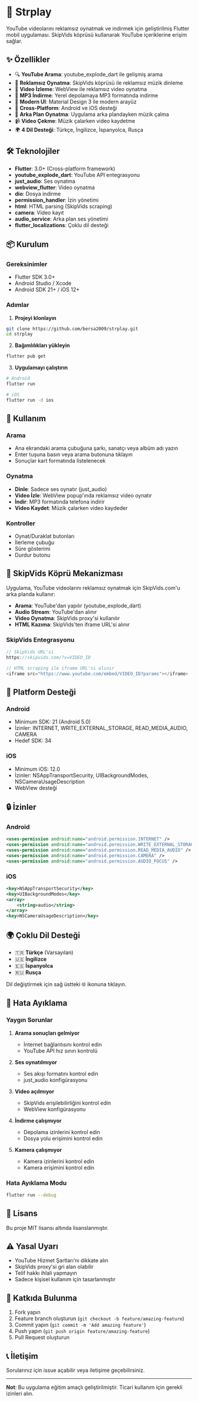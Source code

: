 # 🎵 Strplay

YouTube videolarını reklamsız oynatmak ve indirmek için geliştirilmiş Flutter mobil uygulaması. SkipVids köprüsü kullanarak YouTube içeriklerine erişim sağlar.

## ✨ Özellikler

- 🔍 **YouTube Arama**: youtube_explode_dart ile gelişmiş arama
- 🎵 **Reklamsız Oynatma**: SkipVids köprüsü ile reklamsız müzik dinleme
- 📱 **Video İzleme**: WebView ile reklamsız video oynatma
- 💾 **MP3 İndirme**: Yerel depolamaya MP3 formatında indirme
- 🎨 **Modern UI**: Material Design 3 ile modern arayüz
- 📱 **Cross-Platform**: Android ve iOS desteği
- 🔄 **Arka Plan Oynatma**: Uygulama arka plandayken müzik çalma
- 📹 **Video Çekme**: Müzik çalarken video kaydetme
- 🌍 **4 Dil Desteği**: Türkçe, İngilizce, İspanyolca, Rusça

## 🛠️ Teknolojiler

- **Flutter**: 3.0+ (Cross-platform framework)
- **youtube_explode_dart**: YouTube API entegrasyonu
- **just_audio**: Ses oynatma
- **webview_flutter**: Video oynatma
- **dio**: Dosya indirme
- **permission_handler**: İzin yönetimi
- **html**: HTML parsing (SkipVids scraping)
- **camera**: Video kayıt
- **audio_service**: Arka plan ses yönetimi
- **flutter_localizations**: Çoklu dil desteği

## 📦 Kurulum

### Gereksinimler
- Flutter SDK 3.0+
- Android Studio / Xcode
- Android SDK 21+ / iOS 12+

### Adımlar

1. **Projeyi klonlayın**
```bash
git clone https://github.com/bersa2009/strplay.git
cd strplay
```

2. **Bağımlılıkları yükleyin**
```bash
flutter pub get
```

3. **Uygulamayı çalıştırın**
```bash
# Android
flutter run

# iOS
flutter run -d ios
```

## 🎯 Kullanım

### Arama
- Ana ekrandaki arama çubuğuna şarkı, sanatçı veya albüm adı yazın
- Enter tuşuna basın veya arama butonuna tıklayın
- Sonuçlar kart formatında listelenecek

### Oynatma
- **Dinle**: Sadece ses oynatır (just_audio)
- **Video İzle**: WebView popup'ında reklamsız video oynatır
- **İndir**: MP3 formatında telefona indirir
- **Video Kaydet**: Müzik çalarken video kaydeder

### Kontroller
- Oynat/Duraklat butonları
- İlerleme çubuğu
- Süre gösterimi
- Durdur butonu

## 🔧 SkipVids Köprü Mekanizması

Uygulama, YouTube videolarını reklamsız oynatmak için SkipVids.com'u arka planda kullanır:

- **Arama**: YouTube'dan yapılır (youtube_explode_dart)
- **Audio Stream**: YouTube'dan alınır
- **Video Oynatma**: SkipVids proxy'si kullanılır
- **HTML Kazıma**: SkipVids'ten iframe URL'si alınır

### SkipVids Entegrasyonu
```dart
// SkipVids URL'si
https://skipvids.com/?v=VIDEO_ID

// HTML scraping ile iframe URL'si alınır
<iframe src="https://www.youtube.com/embed/VIDEO_ID?params"></iframe>
```

## 📱 Platform Desteği

### Android
- Minimum SDK: 21 (Android 5.0)
- İzinler: INTERNET, WRITE_EXTERNAL_STORAGE, READ_MEDIA_AUDIO, CAMERA
- Hedef SDK: 34

### iOS
- Minimum iOS: 12.0
- İzinler: NSAppTransportSecurity, UIBackgroundModes, NSCameraUsageDescription
- WebView desteği

## 🔒 İzinler

### Android
```xml
<uses-permission android:name="android.permission.INTERNET" />
<uses-permission android:name="android.permission.WRITE_EXTERNAL_STORAGE" />
<uses-permission android:name="android.permission.READ_MEDIA_AUDIO" />
<uses-permission android:name="android.permission.CAMERA" />
<uses-permission android:name="android.permission.AUDIO_FOCUS" />
```

### iOS
```xml
<key>NSAppTransportSecurity</key>
<key>UIBackgroundModes</key>
<array>
    <string>audio</string>
</array>
<key>NSCameraUsageDescription</key>
```

## 🌍 Çoklu Dil Desteği

- 🇹🇷 **Türkçe** (Varsayılan)
- 🇺🇸 **İngilizce**
- 🇪🇸 **İspanyolca**
- 🇷🇺 **Rusça**

Dil değiştirmek için sağ üstteki 🌐 ikonuna tıklayın.

## 🐛 Hata Ayıklama

### Yaygın Sorunlar

1. **Arama sonuçları gelmiyor**
   - İnternet bağlantısını kontrol edin
   - YouTube API hız sınırı kontrolü

2. **Ses oynatılmıyor**
   - Ses akışı formatını kontrol edin
   - just_audio konfigürasyonu

3. **Video açılmıyor**
   - SkipVids erişilebilirliğini kontrol edin
   - WebView konfigürasyonu

4. **İndirme çalışmıyor**
   - Depolama izinlerini kontrol edin
   - Dosya yolu erişimini kontrol edin

5. **Kamera çalışmıyor**
   - Kamera izinlerini kontrol edin
   - Kamera erişimini kontrol edin

### Hata Ayıklama Modu
```bash
flutter run --debug
```

## 📄 Lisans

Bu proje MIT lisansı altında lisanslanmıştır.

## ⚠️ Yasal Uyarı

- YouTube Hizmet Şartları'nı dikkate alın
- SkipVids proxy'si gri alan olabilir
- Telif hakkı ihlali yapmayın
- Sadece kişisel kullanım için tasarlanmıştır

## 🤝 Katkıda Bulunma

1. Fork yapın
2. Feature branch oluşturun (`git checkout -b feature/amazing-feature`)
3. Commit yapın (`git commit -m 'Add amazing feature'`)
4. Push yapın (`git push origin feature/amazing-feature`)
5. Pull Request oluşturun

## 📞 İletişim

Sorularınız için issue açabilir veya iletişime geçebilirsiniz.

---

**Not**: Bu uygulama eğitim amaçlı geliştirilmiştir. Ticari kullanım için gerekli izinleri alın.